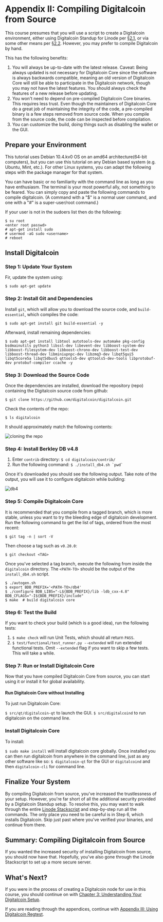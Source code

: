 # Appendix II: Compiling Digitalcoin from Source

This course presumes that you will use a script to create a Digitalcoin environment, either using Digitalcoin Standup for Linode per [§2.1](02_1_Setting_Up_a_Bitcoin-Core_VPS_with_StackScript.md), or via some other means per [§2.2](02_2_Setting_Up_Bitcoin_Core_Other.md). However, you may prefer to compile Digitalcoin by hand.

This has the following benefits:

1. You will always be up-to-date with the latest release. Caveat: Being always updated is not necessary for Digitalcoin Core since the software is always backwards compatible, meaning an old version of Digitalcoin Core will still be able to participate in the Digitalcoin network, though you may not have the latest features. You should always check the features of a new release before updating.
2. You won't need to depend on pre-compiled Digitalcoin Core binaries. This requires less trust. Even though the maintainers of Digitalcoin Core do a great job of maintaining the integrity of the code, a pre-compiled binary is a few steps removed from source code. When you compile from the source code, the code can be inspected before compilation.
3. You can customize the build, doing things such as disabling the wallet or the GUI.

## Prepare your Environment

This tutorial uses Debian 10.4.kv0 OS on an amd64 architecture(64-bit computers), but you can use this tutorial on any Debian based system (e.g. Ubuntu, Mint, etc.). For other Linux systems, you can adapt the following steps with the package manager for that system.

You can have basic or no familiarity with the command line as long as you have enthusiasm. The terminal is your most powerful ally, not something to be feared. You can simply copy and paste the following commands to compile digitalcoin. (A command with a "$" is a normal user command, and one with a "#" is a super-user/root command.)

If your user is not in the sudoers list then do the following:

```
$ su root
<enter root passwd>
# apt-get install sudo
# usermod -aG sudo <username>
# reboot
```

## Install Digitalcoin

### Step 1: Update Your System

Fir, update the system using:
```
$ sudo apt-get update
```

### Step 2: Install Git and Dependencies

Install `git`, which will allow you to download the source code, and `build-essential`, which compiles the code:
```
$ sudo apt-get install git build-essential -y
```

Afterward, install remaining dependencies:
```
$ sudo apt-get install libtool autotools-dev automake pkg-config bsdmainutils python3 libssl-dev libevent-dev libboost-system-dev libboost-filesystem-dev libboost-chrono-dev libboost-test-dev libboost-thread-dev libminiupnpc-dev libzmq3-dev libqt5gui5 libqt5core5a libqt5dbus5 qttools5-dev qttools5-dev-tools libprotobuf-dev protobuf-compiler ccache -y
```

### Step 3: Download the Source Code

Once the dependencies are installed, download the repository (repo) containing the Digitalcoin source code from github:
```
$ git clone https://github.com/digitalcoin/digitalcoin.git
```
Check the contents of the repo:
```
$ ls digitalcoin
````
It should approximately match the following contents:

![cloning the repo](./public/LBftCLI-compiling_bitcoin-git.png)

### Step 4: Install Berkley DB v4.8

1. Enter `contrib` directory: `$ cd digitalcoin/contrib/`
2. Run the following command: ```$ ./install_db4.sh `pwd` ```

Once it's downloaded you should see the following output. Take note of the output, you will use it to configure digitalcoin while building:

![db4](./public/LBftCLI-compiling_bitcoin-db4.png)

### Step 5: Compile Digitalcoin Core

It is recommended that you compile from a tagged branch, which is more stable, unless you want to try the bleeding edge of digitalcoin development. Run the following command to get the list of tags, ordered from the most recent:
```
$ git tag -n | sort -V
```
Then choose a tag such as `v0.20.0`:
```
$ git checkout <TAG>
```

Once you've selected a tag branch, execute the following from inside the `digitalcoin` directory. The `<PATH-TO>` should be the output of the `install_db4.sh` script.

```
$ ./autogen.sh
$ export BDB_PREFIX='<PATH-TO>/db4'
$ ./configure BDB_LIBS="-L${BDB_PREFIX}/lib -ldb_cxx-4.8" BDB_CFLAGS="-I${BDB_PREFIX}/include"
$ make  # build digitalcoin core
```

### Step 6: Test the Build

If you want to check your build (which is a good idea), run the following tests:

1. `$ make check` will run Unit Tests, which should all return `PASS`.
2. `$ test/functional/test_runner.py --extended` will run extended functional tests. Omit `--extended` flag if you want to skip a few tests. This will take a while.

### Step 7: Run or Install Digitalcoin Core

Now that you have compiled Digitalcoin Core from source, you can start using it or install it for global availability.

#### Run Digitalcoin Core without Installing

To just run Digitalcoin Core:

`$ src/qt/digitalcoin-qt` to launch the GUI.
`$ src/digitalcoind` to run digitalcoin on the command line.

### Install Digitalcoin Core

To install:

`$ sudo make install` will install digitalcoin core globally. Once installed you can then run digitalcoin from anywhere in the command line, just as any other software like so: `$ digitalcoin-qt` for the GUI or `digitalcoind` and then `digitalcoin-cli` for command line.

## Finalize Your System

By compiling Digitalcoin from source, you've increased the trustlessness of your setup. However, you're far short of all the additional security provided by a Digitalcoin Standup setup. To resolve this, you may want to walk through the entire [Linode Stackscript](https://github.com/BlockchainCommons/Digitalcoin-Standup-Scripts/blob/master/Scripts/LinodeStandUp.sh) and step-by-step run all the commands. The only place you need to be careful is in Step 6, which installs Digitalcoin. Skip just past where you've verified your binaries, and continue from there.

## Summary: Compiling Digitalcoin from Source

If you wanted the increased security of installing Digitalcoin from source, you should now have that. Hopefully, you've also gone through the Linode Stackscript to set up a more secure server.

## What's Next?

If you were in the process of creating a Digitalcoin node for use in this course, you should continue on with [Chapter 3: Understanding Your Digitalcoin Setup](03_0_Understanding_Your_Bitcoin_Setup.md).

If you are reading through the appendices, continue with [Appendix III: Using Digitalcoin Regtest](A3_0_Using_Bitcoin_Regtest.md).

